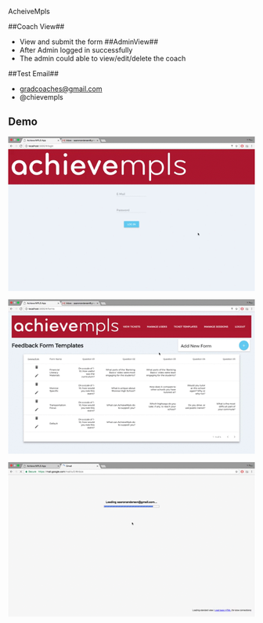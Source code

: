 
AcheiveMpls

##Coach View##
* View and submit the form
##AdminView##
* After Admin logged in successfully
* The admin could able to view/edit/delete the coach

##Test Email##
* gradcoaches@gmail.com
* @chievempls


## Demo
<p align="center">
  <img src="walkthrough/part1.gif" alt="first walkthrough gif"/>
</p>

<p align="center">
  <img src="walkthrough/part2.gif" alt="second walkthrough gif"/>
</p>

<p align="center">
  <img src="walkthrough/part3.gif" alt="third walkthrough gif"/>
</p>

